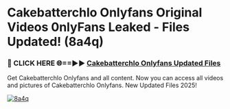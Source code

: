# Cakebatterchlo Onlyfans Original Videos 0nlyFans Leaked - Files Updated! (8a4q)

<h3>🔴 CLICK HERE 🌐==►► <a href="https://tinyurl.com/ehrbuxhb" rel="nofollow">Cakebatterchlo Onlyfans Updated Files</a></h3>

Get Cakebatterchlo Onlyfans and all content. Now you can access all videos and pictures of Cakebatterchlo Onlyfans. New Updated Files 2025!

[![8a4q](https://i.imgur.com/lVYEuWS.gif)](https://tinyurl.com/ehrbuxhb)
